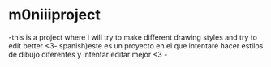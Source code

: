 # m0niiiproject
-this is a project where i will try to make different drawing styles and try to edit better &lt;3- spanish)este es un proyecto en el que intentaré hacer estilos de dibujo diferentes y intentar editar mejor &lt;3 - 
